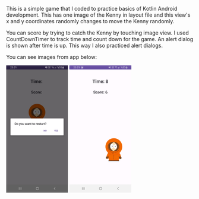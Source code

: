 This is a simple game that I coded to practice basics of Kotlin Android development. This has one image of the Kenny in layout file and this view's x and y coordinates randomly changes to move the Kenny randomly.

You can score by trying to catch the Kenny by touching image view. I used CountDownTimer to track time and count down for the game. An alert dialog is shown after time is up. This way I also practiced alert dialogs.

You can see images from app below: 

<p float="left">
  <img src="https://github.com/cigdeemtok/AndroidKotlinPractices/blob/main/images/CatchTheKennyOne.jpg" width="33%" />
  <img src="https://github.com/cigdeemtok/AndroidKotlinPractices/blob/main/images/CatchTheKennyTwo.jpg" width="33%" />
</p>
